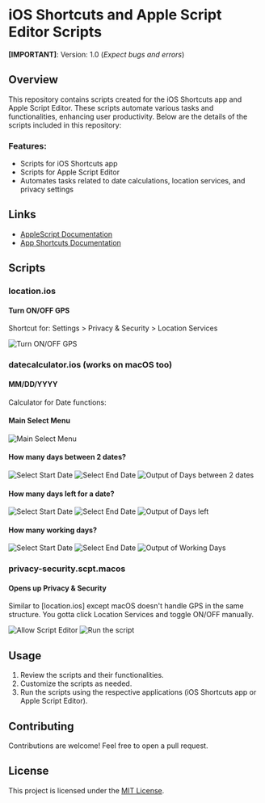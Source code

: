 # iOS Shortcuts and Apple Script Editor Scripts

**[IMPORTANT]**: Version: 1.0 (*Expect bugs and errors*)

## Overview

This repository contains scripts created for the iOS Shortcuts app and Apple Script Editor. These scripts automate various tasks and functionalities, enhancing user productivity. Below are the details of the scripts included in this repository:

### Features:
- Scripts for iOS Shortcuts app
- Scripts for Apple Script Editor
- Automates tasks related to date calculations, location services, and privacy settings

## Links

- [AppleScript Documentation](https://developer.apple.com/library/archive/documentation/AppleScript/Conceptual/AppleScriptLangGuide/introduction/ASLR_intro.html#//apple_ref/doc/uid/TP40000983-CH208-SW1)
- [App Shortcuts Documentation](https://developer.apple.com/documentation/appintents/app-shortcuts?language=_6)

## Scripts

### location.ios

#### Turn ON/OFF GPS
Shortcut for: Settings > Privacy & Security > Location Services

![Turn ON/OFF GPS](https://github.com/edxploit/iOS-Shortcuts/assets/43484396/78c1bf38-43e2-4c03-b7f8-bc95f9801fbb)

### datecalculator.ios (works on macOS too)

#### MM/DD/YYYY
Calculator for Date functions:

#### Main Select Menu
![Main Select Menu](https://github.com/edxploit/iOS-Shortcuts/assets/43484396/0f6900f5-a081-4f58-b20d-541475768aad)

#### How many days between 2 dates?

![Select Start Date](https://github.com/edxploit/iOS-Shortcuts/assets/43484396/beab0c30-03b4-4e85-8679-f4e756b1d311)
![Select End Date](https://github.com/edxploit/iOS-Shortcuts/assets/43484396/decee255-b370-406e-a154-ad00bb222e30)
![Output of Days between 2 dates](https://github.com/edxploit/iOS-Shortcuts/assets/43484396/a2090f20-768a-4dba-b08a-d98b6019221b)

#### How many days left for a date?

![Select Start Date](https://github.com/edxploit/iOS-Shortcuts/assets/43484396/0e019e1f-efc5-4333-8998-6394a9a430f5)
![Select End Date](https://github.com/edxploit/iOS-Shortcuts/assets/43484396/a4bf1138-222a-495a-9c59-dbf302fa03e7)
![Output of Days left](https://github.com/edxploit/iOS-Shortcuts/assets/43484396/4d39cb3e-6c3c-4788-89e0-226ead4a5220)

#### How many working days?

![Select Start Date](https://github.com/edxploit/iOS-Shortcuts/assets/43484396/e3f4228c-34f7-4da4-9043-b4f896936429)
![Select End Date](https://github.com/edxploit/iOS-Shortcuts/assets/43484396/d16b8fd7-ea79-4732-8a61-208d2a4acac2)
![Output of Working Days](https://github.com/edxploit/iOS-Shortcuts/assets/43484396/6e86a1ea-f712-45ab-a215-71df83917abc)

### privacy-security.scpt.macos

#### Opens up Privacy & Security
Similar to [location.ios] except macOS doesn't handle GPS in the same structure. You gotta click Location Services and toggle ON/OFF manually.

![Allow Script Editor](https://github.com/edxploit/iOS-macOS/assets/43484396/4e7e46e2-51eb-4837-a4d1-57f4ad1c52f7)
![Run the script](https://github.com/edxploit/iOS-macOS/assets/43484396/13243598-91a2-4708-bcdb-65604f4ebc44)

## Usage

1. Review the scripts and their functionalities.
2. Customize the scripts as needed.
3. Run the scripts using the respective applications (iOS Shortcuts app or Apple Script Editor).

## Contributing

Contributions are welcome! Feel free to open a pull request.

## License

This project is licensed under the [MIT License](LICENSE).
